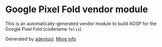# Google Pixel Fold vendor module

This is an automatically-generated vendor module to build AOSP for the Google Pixel Fold (codename `felix`).

Generated by [adevtool](https://github.com/GrapheneOS/adevtool). [More info](https://github.com/GrapheneOS/adevtool/blob/main/README.md)
